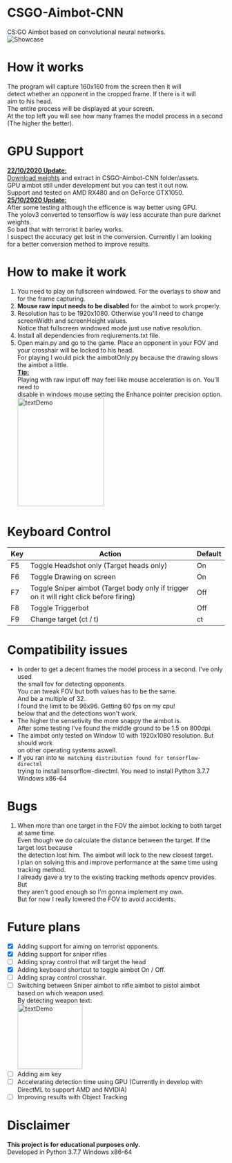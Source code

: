 # CSGO-Aimbot-CNN
CS:GO Aimbot based on convolutional neural networks.</br>
![Showcase](https://github.com/ofeksadlo/CSGO-Aimbot-CNN/blob/main/example/showcase.gif)</br>
# How it works
The program will capture 160x160 from the screen then it will</br>
detect whether an opponent in the cropped frame. If there is it will</br>
aim to his head.</br>
The entire process will be displayed at your screen.</br>
At the top left you will see how many frames the model process in a second (The higher the better).
# GPU Support
<ins>**22/10/2020 Update:**</ins></br>
[Download weights](https://drive.google.com/uc?id=1jfCu4rvpYi_qGp9rkexXwRasBCNp0jhh&export=download) and extract in CSGO-Aimbot-CNN folder/assets.</br>
GPU aimbot still under development but you can test it out now. </br>
Support and tested on AMD RX480 and on GeForce GTX1050.</br>
<ins>**25/10/2020 Update:**</ins></br>
After some testing although the efficence is way better using GPU.</br>
The yolov3 converted to tensorflow is way less accurate than pure darknet weights.</br>
So bad that with terrorist it barley works.</br>
I suspect the accuracy get lost in the conversion. Currently I am looking</br>
for a better conversion method to improve results.
# How to make it work
1) You need to play on fullscreen windowed. For the overlays to show and for the frame capturing.
2) **Mouse raw input needs to be disabled** for the aimbot to work properly.
3) Resolution has to be 1920x1080. Otherwise you'll need to change screenWidth and screenHeight values.</br>
   Notice that fullscreen windowed mode just use native resolution.
4) Install all dependencies from reqiurements.txt file.
5) Open main.py and go to the game. Place an opponent in your FOV and your crosshair will be locked to his head.</br>
   For playing I would pick the aimbotOnly.py because the drawing slows the aimbot a little.</br>
**<ins>Tip:</ins>**</br>
Playing with raw input off may feel like mouse acceleration is on. You'll need to</br>
disable in windows mouse setting the Enhance pointer precision option.</br>
<img src="https://i.redd.it/hxvpfgtu6hcz.png" alt="textDemo" width="200" height="250"></br>


# Keyboard Control
| Key | Action | Default
| ------ | ------ | ------ |
| F5 | Toggle Headshot only (Target heads only) | On |
| F6 | Toggle Drawing on screen | On |
| F7 | Toggle Sniper aimbot (Target body only if trigger on it will right click before firing) | Off |
| F8 | Toggle Triggerbot | Off |
| F9 | Change target (ct / t) | ct |

# Compatibility issues
*  In order to get a decent frames the model process in a second. I've only used</br>
   the small fov for detecting opponents.</br>
   You can tweak FOV but both values has to be the same.</br>
   And be a multiple of 32.</br>
   I found the limit to be 96x96. Getting 60 fps on my cpu!</br>
   below that and the detections won't work.</br>
*  The higher the sensetivity the more snappy the aimbot is.</br>
   After some testing I've found the middle ground to be 1.5 on 800dpi.
*  The aimbot only tested on Window 10 with 1920x1080 resolution. But should work</br>
   on other operating systems aswell.
*  If you ran into `No matching distribution found for tensorflow-directml`</br>
   trying to install tensorflow-directml. You need to install Python 3.7.7 Windows x86-64
# Bugs
1) When more than one target in the FOV the aimbot locking to both target at same time.</br>
   Even though we do calculate the distance between the target. If the target lost because</br>
   the detection lost him. The aimbot will lock to the new closest target.</br>
   I plan on solving this and improve performance at the same time using tracking method.</br>
   I already gave a try to the existing tracking methods opencv provides. But</br>
   they aren't good enough so I'm gonna implement my own.</br>
   But for now I really lowered the FOV to avoid accidents.

# Future plans
- [x] Adding support for aiming on terrorist opponents.
- [x] Adding support for sniper rifles
- [ ] Adding spray control that will target the head
- [x] Adding keyboard shortcut to toggle aimbot On / Off.
- [ ] Adding spray control crosshair.
- [ ] Switching between Sniper aimbot to rifle aimbot to pistol aimbot</br>
   based on which weapon used.</br>
   By detecting weapon text:</br>
   <img src="https://github.com/ofeksadlo/CSGO-Aimbot-CNN/blob/main/example/textDemo.jpg" alt="textDemo" width="150" height="150">
- [ ] Adding aim key
- [ ] Accelerating detection time using GPU (Currently in develop with DirectML to support AMD and NVIDIA)
- [ ] Improving results with Object Tracking
# Disclaimer
**This project is for educational purposes only.**</br>
Developed in Python 3.7.7 Windows x86-64
